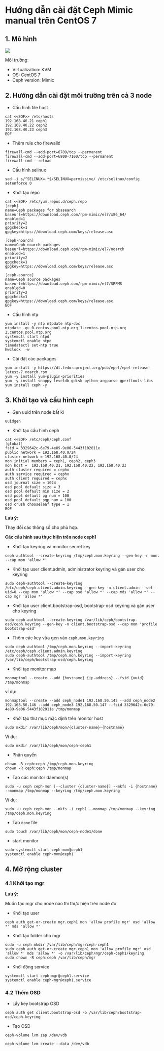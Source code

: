 # Hướng dẫn cài đặt Ceph Mimic manual trên CentOS 7

## 1. Mô hình

<img src="https://i.imgur.com/MPP1G4l.png">

Môi trường:

- Virtualization: KVM
- OS: CentOS 7
- Ceph version: Mimic

## 2. Hướng dẫn cài đặt môi trường trên cả 3 node

- Cấu hình file host

```
cat <<EOF>> /etc/hosts
192.168.40.21 ceph1
192.168.40.22 ceph2
192.168.40.23 ceph3
EOF
```

- Thêm rule cho firewalld

```
firewall-cmd --add-port=6789/tcp --permanent
firewall-cmd --add-port=6800-7100/tcp --permanent
firewall-cmd --reload  
```

- Cấu hình selinux

```
sed -i s/^SELINUX=.*$/SELINUX=permissive/ /etc/selinux/config
setenforce 0
```

- Khởi tạo repo

```
cat <<EOF> /etc/yum.repos.d/ceph.repo
[ceph]
name=Ceph packages for $basearch
baseurl=https://download.ceph.com/rpm-mimic/el7/x86_64/
enabled=1
priority=2
gpgcheck=1
gpgkey=https://download.ceph.com/keys/release.asc

[ceph-noarch]
name=Ceph noarch packages
baseurl=https://download.ceph.com/rpm-mimic/el7/noarch
enabled=1
priority=2
gpgcheck=1
gpgkey=https://download.ceph.com/keys/release.asc

[ceph-source]
name=Ceph source packages
baseurl=https://download.ceph.com/rpm-mimic/el7/SRPMS
enabled=0
priority=2
gpgcheck=1
gpgkey=https://download.ceph.com/keys/release.asc
EOF
```

- Cấu hình ntp

```
yum install -y ntp ntpdate ntp-doc
ntpdate -qu 0.centos.pool.ntp.org 1.centos.pool.ntp.org 2.centos.pool.ntp.org
systemctl start ntpd
systemctl enable ntpd
timedatectl set-ntp true
hwclock  -w
```

- Cài đặt các packages

```
yum install -y https://dl.fedoraproject.org/pub/epel/epel-release-latest-7.noarch.rpm
yum -y install yum-plugin-priorities
yum -y install snappy leveldb gdisk python-argparse gperftools-libs
yum install ceph -y
```

## 3. Khởi tạo và cấu hình ceph

- Gen uuid trên node bất kì

`uuidgen`

- Khởi tạo cấu hình ceph

```
cat <<EOF> /etc/ceph/ceph.conf
[global]
fsid = 3329642c-6e79-4e89-9e06-5443f102011e
public network = 192.168.40.0/24
cluster network = 192.168.40.0/24
mon initial members = ceph1, ceph2, ceph3
mon host =  192.168.40.21, 192.168.40.22, 192.168.40.23
auth cluster required = cephx
auth service required = cephx
auth client required = cephx
osd journal size = 1024
osd pool default size = 3
osd pool default min size = 2
osd pool default pg num = 100
osd pool default pgp num = 100
osd crush chooseleaf type = 1
EOF
```

**Lưu ý:**

Thay đổi các thông số cho phù hợp.

**Các cấu hình sau thực hiện trên node ceph1**

- Khởi tạo keyring và monitor secret key

`ceph-authtool --create-keyring /tmp/ceph.mon.keyring --gen-key -n mon. --cap mon 'allow *'`

- Khởi tạo user client.admin, administrator keyring và gán user cho keyring

`sudo ceph-authtool --create-keyring /etc/ceph/ceph.client.admin.keyring --gen-key -n client.admin --set-uid=0 --cap mon 'allow *' --cap osd 'allow *' --cap mds 'allow *' --cap mgr 'allow *'`

- Khởi tạo user client.bootstrap-osd, bootstrap-osd keyring và gán user cho keyring

`sudo ceph-authtool --create-keyring /var/lib/ceph/bootstrap-osd/ceph.keyring --gen-key -n client.bootstrap-osd --cap mon 'profile bootstrap-osd'`

- Thêm các key vừa gen vào `ceph.mon.keyring`

```
sudo ceph-authtool /tmp/ceph.mon.keyring --import-keyring /etc/ceph/ceph.client.admin.keyring
sudo ceph-authtool /tmp/ceph.mon.keyring --import-keyring /var/lib/ceph/bootstrap-osd/ceph.keyring
```

- Khởi tạo monitor map

`monmaptool --create --add {hostname} {ip-address} --fsid {uuid} /tmp/monmap`

ví dụ:

`monmaptool --create --add ceph_node1 192.168.50.145 --add ceph_node2 192.168.50.146 --add ceph_node3 192.168.50.147 --fsid 3329642c-6e79-4e89-9e06-5443f102011e /tmp/monmap`

- Khởi tạo thư mục mặc định trên monitor host

`sudo mkdir /var/lib/ceph/mon/{cluster-name}-{hostname}`

Ví dụ:

`sudo mkdir /var/lib/ceph/mon/ceph-ceph1`

- Phân quyền

```
chown -R ceph:ceph /tmp/ceph.mon.keyring
chown -R ceph:ceph /tmp/monmap
```

- Tạo các monitor daemon(s)

`sudo -u ceph ceph-mon [--cluster {cluster-name}] --mkfs -i {hostname} --monmap /tmp/monmap --keyring /tmp/ceph.mon.keyring`

Ví dụ:

`sudo -u ceph ceph-mon --mkfs -i ceph1 --monmap /tmp/monmap --keyring /tmp/ceph.mon.keyring`

- Tạo `done` file

`sudo touch /var/lib/ceph/mon/ceph-node1/done`

- start monitor

```
sudo systemctl start ceph-mon@ceph1
systemctl enable ceph-mon@ceph1
```

## 4. Mở rộng cluster

### 4.1 Khởi tạo mgr

**Lưu ý:**

Muốn tạo mgr cho node nào thì thực hiện trên node đó

- Khởi tạo user

`ceph auth get-or-create mgr.ceph1 mon 'allow profile mgr' osd 'allow *' mds 'allow *'`

- Khởi tạo folder cho mgr

```
sudo -u ceph mkdir /var/lib/ceph/mgr/ceph-ceph1
sudo ceph auth get-or-create mgr.ceph1 mon 'allow profile mgr' osd 'allow *' mds 'allow *' -o /var/lib/ceph/mgr/ceph-ceph1/keyring
sudo chown -R ceph:ceph /var/lib/ceph/mgr
```

- Khởi động service

```
systemctl start ceph-mgr@ceph1.service
systemctl enable ceph-mgr@ceph1.service
```

### 4.2 Thêm OSD

- Lấy key bootstrap OSD

`ceph auth get client.bootstrap-osd -o /var/lib/ceph/bootstrap-osd/ceph.keyring`

- Tạo OSD

```
ceph-volume lvm zap /dev/vdb

ceph-volume lvm create --data /dev/vdb
```
